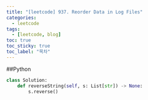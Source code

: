 ```yaml
---
title: "[leetcode] 937. Reorder Data in Log Files"
categories:
  - leetcode
tags:
  - [leetcode, blog]
toc: true
toc_sticky: true
toc_label: "목차"
---
```


##Python
~~~python
class Solution:
    def reverseString(self, s: List[str]) -> None:
        s.reverse()
~~~